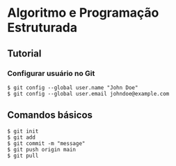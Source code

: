 # Algoritmo e Programação Estruturada

## Tutorial

### Configurar usuário no Git
```
$ git config --global user.name "John Doe"
$ git config --global user.email johndoe@example.com
```
## Comandos básicos
```
$ git init 
$ git add 
$ git commit -m "message"
$ git push origin main
$ git pull
```
